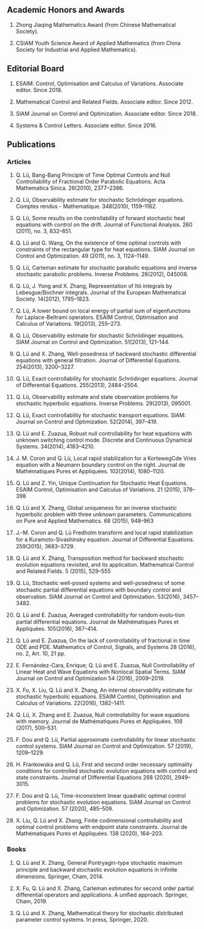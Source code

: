 ## Academic Honors and Awards

1. Zhong Jiaqing Mathematics Award (from Chinese Mathematical Society).

2. CSIAM Youth Science Award of Applied Mathematics (from China Society for Industrial and Applied Mathematics).

## Editorial Board

1. ESAIM: Control, Optimisation and Calculus of Variations. Associate editor. Since 2018.

2. Mathematical Control and Related Fields. Associate editor. Since 2012.

3. SIAM Journal on Control and Optimization. Associate editor. Since 2018.

4. Systems & Control Letters. Associate editor. Since 2016.

## Publications

### Articles

1. Q. Lü, Bang-Bang Principle of Time Optimal Controls and Null Controllability of Fractional Order Parabolic Equations. Acta Mathematica Sinica. 26(2010), 2377–2386.

2. Q. Lü, Observability estimate for stochastic Schrödinger equations. Comptes rendus - Mathematique. 348(2010), 1159–1162.

3. Q. Lü, Some results on the controllability of forward stochastic heat equations with control on the drift. Journal of Functional Analysis. 260 (2011), no. 3, 832–851.

4. Q. Lü and G. Wang, On the existence of time optimal controls with constraints of the rectangular type for heat equations. SIAM Journal on Control and Optimization. 49 (2011), no. 3, 1124–1149.

5. Q. Lü, Carleman estimate for stochastic parabolic equations and inverse stochastic parabolic problems. Inverse Problems. 28(2012), 045008.

6. Q. Lü, J. Yong and X. Zhang, Representation of Itô integrals by Lebesgue/Bochner integrals. Journal of the European Mathematical Society. 14(2012), 1795–1823.

7. Q. Lü, A lower bound on local energy of partial sum of eigenfunctions for Laplace-Beltrami operators. ESAIM Control, Optimisation and Calculus of Variations. 19(2013), 255–273.

8. Q. Lü, Observability estimate for stochastic Schrödinger equations. SIAM Journal on Control and Optimization. 51(2013), 121–144.

9. Q. Lü and X. Zhang, Well-posedness of backward stochastic differential equations with general filtration. Journal of Differential Equations. 254(2013), 3200–3227.

10. Q. Lü, Exact controllability for stochastic Schrödinger equations. Journal of Differential Equations. 255(2013), 2484–2504.

11. Q. Lü, Observability estimate and state observation problems for stochastic hyperbolic equations. Inverse Problems. 29(2013), 095001.

12. Q. Lü, Exact controllability for stochastic transport equations. SIAM: Journal on Control and Optimization. 52(2014), 397–419.

13. Q. Lü and E. Zuazua, Robust null controllability for heat equations with unknown switching control mode. Discrete and Continuous Dynamical Systems. 34(2014), 4183–4210.

14. J. M. Coron and Q. Lü, Local rapid stabilization for a KortewegCde Vries equation with a Neumann boundary control on the right. Journal de Mathématiques Pures et Appliquées. 102(2014), 1080–1120.

15. Q. Lü and Z. Yin, Unique Continuation for Stochastic Heat Equations. ESAIM Control, Optimisation and Calculus of Variations. 21 (2015), 378–398

16. Q. Lü and X. Zhang, Global uniqueness for an inverse stochastic hyperbolic problem with three unknown parameters. Communications on Pure and Applied Mathematics. 68 (2015), 948–963

17. J.-M. Coron and Q. Lü Fredholm transform and local rapid stabilization for a Kuramoto-Sivashinsky equation. Journal of Diﬀerential Equations. 259(2015), 3683–3729.

18. Q. Lü and X. Zhang, Transposition method for backward stochastic evolution equations revisited, and its application. Mathematical Control and Related Fields. 5 (2015), 529–555

19. Q. Lü, Stochastic well-posed systems and well-posedness of some stochastic partial diﬀerential equations with boundary control and observation. SIAM Journal on Control and Optimization. 53(2016), 3457–3482.

20. Q. Lü and E. Zuazua, Averaged controllability for random evolu-tion partial diﬀerential equations. Journal de Mathématiques Pures et Appliquées. 105(2016), 367–414.

21. Q. Lü and E. Zuazua, On the lack of controllability of fractional in time ODE and PDE. Mathematics of Control, Signals, and Systems 28 (2016), no. 2, Art. 10, 21 pp.

22. E. Fernández-Cara, Enrique; Q. Lü and E. Zuazua, Null Controllability of Linear Heat and Wave Equations with Nonlocal Spatial Terms. SIAM Journal on Control and Optimization 54 (2016), 2009–2019.

23. X. Fu, X. Liu, Q. Lü and X. Zhang, An internal observability estimate for stochastic hyperbolic equations. ESAIM Control, Optimisation and Calculus of Variations. 22(2016), 1382–1411.

24. Q. Lü, X. Zhang and E. Zuazua, Null controllability for wave equations with memory. Journal de Mathématiques Pures et Appliquées. 108 (2017), 500–531.

25. F. Dou and Q. Lü, Partial approximate controllability for linear stochastic control systems. SIAM Journal on Control and Optimization. 57 (2019), 1209–1229.

26. H. Frankowska and Q. Lü, First and second order necessary optimality conditions for controlled stochastic evolution equations with control and state constraints. Journal of Differential Equations 268 (2020), 2949–3015.

27. F. Dou and Q. Lü, Time-inconsistent linear quadratic optimal control problems for stochastic evolution equations. SIAM Journal on Control and Optimization. 57 (2020), 485–509.

28. X. Liu, Q. Lü and X. Zhang, Finite codimensional controllability and optimal control problems with endpoint state constraints. Journal de Mathématiques Pures et Appliquées. 138 (2020), 164–203.

### Books

1. Q. Lü and X. Zhang, General Pontryagin-type stochastic maximum principle and backward stochastic evolution equations in inﬁnite dimensions. Springer, Cham, 2014.

2. X. Fu, Q. Lü and X. Zhang, Carleman estimates for second order partial differential operators and applications. A unified approach. Springer, Cham, 2019.

3. Q. Lü and X. Zhang, Mathematical theory for stochastic distributed parameter control systems. In press, Springer, 2020.